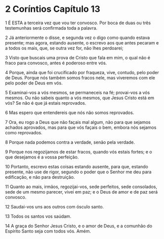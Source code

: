 # 2 Coríntios Capítulo 13

1	É ESTA a terceira vez que vou ter convosco. Por boca de duas ou três testemunhas será confirmada toda a palavra.

2	Já anteriormente o disse, e segunda vez o digo como quando estava presente; mas agora, estando ausente, o escrevo aos que antes pecaram e a todos os mais, que, se outra vez for, não lhes perdoarei;

3	Visto que buscais uma prova de Cristo que fala em mim, o qual não é fraco para convosco, antes é poderoso entre vós.

4	Porque, ainda que foi crucificado por fraqueza, vive, contudo, pelo poder de Deus. Porque nós também somos fracos nele, mas viveremos com ele pelo poder de Deus em vós.

5	Examinai-vos a vós mesmos, se permaneceis na fé; provai-vos a vós mesmos. Ou não sabeis quanto a vós mesmos, que Jesus Cristo está em vós? Se não é que já estais reprovados.

6	Mas espero que entendereis que nós não somos reprovados.

7	Ora, eu rogo a Deus que não façais mal algum, não para que sejamos achados aprovados, mas para que vós façais o bem, embora nós sejamos como reprovados.

8	Porque nada podemos contra a verdade, senão pela verdade.

9	Porque nos regozijamos de estar fracos, quando vós estais fortes; e o que desejamos é a vossa perfeição.

10	Portanto, escrevo estas coisas estando ausente, para que, estando presente, não use de rigor, segundo o poder que o Senhor me deu para edificação, e não para destruição.

11	Quanto ao mais, irmãos, regozijai-vos, sede perfeitos, sede consolados, sede de um mesmo parecer, vivei em paz; e o Deus de amor e de paz será convosco.

12	Saudai-vos uns aos outros com ósculo santo.

13	Todos os santos vos saúdam.

14	A graça do Senhor Jesus Cristo, e o amor de Deus, e a comunhão do Espírito Santo seja com todos vós. Amém.

